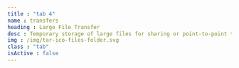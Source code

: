 ```yaml
---
title : "tab 4"
name : transfers
heading : Large File Transfer
desc : Temporary storage of large files for sharing or point-to-point transfers.
img : /img/tar-ico-files-folder.svg
class : "tab"
isActive : false
---
```

